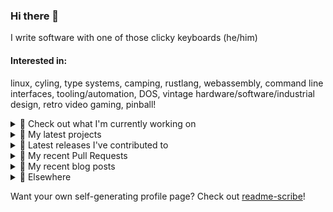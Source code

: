 ### Hi there 👋

I write software with one of those clicky keyboards (he/him)

#### Interested in:
linux, cyling, type systems, camping, rustlang, webassembly, command line interfaces, tooling/automation, DOS, vintage hardware/software/industrial design, retro video gaming, pinball!

<details><summary>👀 Check out what I'm currently working on</summary><br />

- [MetaMask/action-publish-release](https://github.com/MetaMask/action-publish-release) -  (3 weeks ago)
- [MetaMask/metamask-mobile](https://github.com/MetaMask/metamask-mobile) - Mobile web browser providing access to websites that use the Ethereum blockchain (3 weeks ago)
- [MetaMask/contract-metadata](https://github.com/MetaMask/contract-metadata) - A mapping of ethereum contract addresses to broadly accepted icons for those addresses. (3 weeks ago)
- [MetaMask/metamask-module-template](https://github.com/MetaMask/metamask-module-template) - A simple template repository for starting new modules in the latest MetaMask fashion. (3 weeks ago)
- [rickycodes/pve-no-subscription](https://github.com/rickycodes/pve-no-subscription) - Proxmox VE No-Subscription Removal (4 weeks ago)
</details>

<details><summary>🌱 My latest projects</summary><br />

- [rickycodes/kitties](https://github.com/rickycodes/kitties) - micro site to browse CryptoKitties
- [rickycodes/pve-no-subscription](https://github.com/rickycodes/pve-no-subscription) - Proxmox VE No-Subscription Removal
- [rickycodes/ftse-rs](https://github.com/rickycodes/ftse-rs) - scrape and filter hl.co.uk market summaries
- [rickycodes/card](https://github.com/rickycodes/card) - npx business card built with rust targeting wasm
- [rickycodes/dat-proxy-browser](https://github.com/rickycodes/dat-proxy-browser) - Rough sketch of a decentralised (supporting DAT) mobile web browser built with react-native
</details>

<details><summary>🔭 Latest releases I've contributed to</summary><br />

- [MetaMask/controllers](https://github.com/MetaMask/controllers) ([v31.0.0](https://github.com/MetaMask/controllers/releases/tag/v31.0.0), 4 days ago) - Collection of platform-agnostic modules for creating secure data models for cryptocurrency wallets
- [MetaMask/metamask-mobile](https://github.com/MetaMask/metamask-mobile) ([v5.6.0](https://github.com/MetaMask/metamask-mobile/releases/tag/v5.6.0), 2 weeks ago) - Mobile web browser providing access to websites that use the Ethereum blockchain
- [MetaMask/snaps-skunkworks](https://github.com/MetaMask/snaps-skunkworks) ([v0.20.0](https://github.com/MetaMask/snaps-skunkworks/releases/tag/v0.20.0), 2 weeks ago) - Monorepo for Snaps dependencies.
- [MetaMask/metamask-extension](https://github.com/MetaMask/metamask-extension) ([v10.18.4](https://github.com/MetaMask/metamask-extension/releases/tag/v10.18.4), 2 weeks ago) - :globe_with_meridians: :electric_plug: The MetaMask browser extension enables browsing Ethereum blockchain enabled websites
- [MetaMask/smart-transactions-controller](https://github.com/MetaMask/smart-transactions-controller) ([v2.3.1](https://github.com/MetaMask/smart-transactions-controller/releases/tag/v2.3.1), 3 weeks ago) - 
</details>

<details><summary>🔨 My recent Pull Requests</summary><br />

- [build to dist](https://github.com/MetaMask/scure-bip39/pull/8) on [MetaMask/scure-bip39](https://github.com/MetaMask/scure-bip39) (today)
- [Build to dist](https://github.com/paulmillr/scure-bip39/pull/8) on [paulmillr/scure-bip39](https://github.com/paulmillr/scure-bip39) (today)
- [add publishConfig](https://github.com/MetaMask/scure-bip39/pull/6) on [MetaMask/scure-bip39](https://github.com/MetaMask/scure-bip39) (today)
- [Support monorepos with independent versions](https://github.com/MetaMask/action-publish-release/pull/51) on [MetaMask/action-publish-release](https://github.com/MetaMask/action-publish-release) (2 weeks ago)
- [Update README.md to include automated npm publishing](https://github.com/MetaMask/action-publish-release/pull/50) on [MetaMask/action-publish-release](https://github.com/MetaMask/action-publish-release) (3 weeks ago)
</details>

<details><summary>📜 My recent blog posts</summary><br />

- [Publishing my Website to the peer-to-peer Web](//ricky.codes/blog/posts/publishing-to-the-peer-to-peer-web/) (4 years ago)
</details>

<details><summary>🔗 Elsewhere</summary><br />

- Web: https://ricky.codes
- Twitter: https://twitter.com/rickycodes
- Blog: https://ricky.codes/blog
</details>

Want your own self-generating profile page? Check out [readme-scribe](https://github.com/muesli/readme-scribe)!

